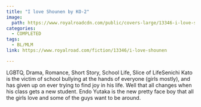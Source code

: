 ```yaml
---
title: "I love Shounen by KO-2"
image:
  path: https://www.royalroadcdn.com/public/covers-large/13346-i-love-shounen.jpg
categories:
  - COMPLETED
tags:
  - BL/MLM
link: https://www.royalroad.com/fiction/13346/i-love-shounen

---
```

LGBTQ, Drama, Romance, Short Story, School Life, Slice of LifeSenichi Kato is the victim of school bullying at the hands of everyone (girls mostly), and has given up on ever trying to find joy in his life. Well that all changes when his class gets a new student. Endo Yutaka is the new pretty face boy that all the girls love and some of the guys want to be around.

